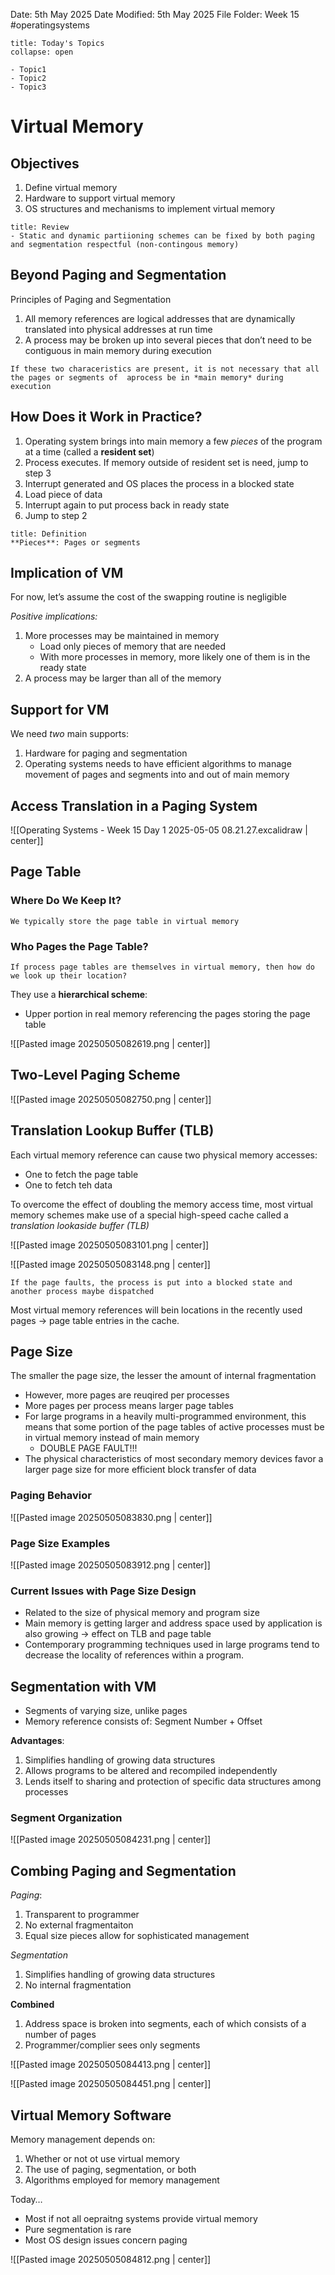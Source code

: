 Date: 5th May 2025
Date Modified: 5th May 2025
File Folder: Week 15
#operatingsystems

```ad-abstract
title: Today's Topics
collapse: open

- Topic1
- Topic2
- Topic3

```

# Virtual Memory

## Objectives
1. Define virtual memory
2. Hardware to support virtual memory
3. OS structures and mechanisms to implement virtual memory

```ad-note
title: Review
- Static and dynamic partiioning schemes can be fixed by both paging and segmentation respectful (non-contingous memory)
```

## Beyond Paging and Segmentation

Principles of Paging and Segmentation
1. All memory references are logical addresses that are dynamically translated into physical addresses at run time
2. A process may be broken up into several pieces that don’t need to be contiguous in main memory during execution

```ad-important
If these two characeristics are present, it is not necessary that all the pages or segments of  aprocess be in *main memory* during execution
```

## How Does it Work in Practice?

1. Operating system brings into main memory a few *pieces* of the program at a time (called a **resident set**)
2. Process executes. If memory outside of resident set is need, jump to step 3
3. Interrupt generated and OS places the process in a blocked state
4. Load piece of data
5. Interrupt again to put process back in ready state
6. Jump to step 2

```ad-summary
title: Definition
**Pieces**: Pages or segments
```

## Implication of VM

For now, let’s assume the cost of the swapping routine is negligible

*Positive implications:*
1. More processes may be maintained in memory
	- Load only pieces of memory that are needed
	- With more processes in memory, more likely one of them is in the ready state
2. A process may be larger than all of the memory

## Support for VM

We need *two* main supports:
1. Hardware for paging and segmentation
2. Operating systems needs to have efficient algorithms to manage movement of pages and segments into and out of main memory
 
## Access Translation in a Paging System

![[Operating Systems - Week 15 Day 1 2025-05-05 08.21.27.excalidraw | center]]

## Page Table

### Where Do We Keep It?

```ad-important
We typically store the page table in virtual memory
```

### Who Pages the Page Table?

```ad-question
If process page tables are themselves in virtual memory, then how do we look up their location?
```

They use a **hierarchical scheme**:
- Upper portion in real memory referencing the pages storing the page table

![[Pasted image 20250505082619.png | center]]

## Two-Level Paging Scheme

![[Pasted image 20250505082750.png | center]]

## Translation Lookup Buffer (TLB)

Each virtual memory reference can cause two physical memory accesses:
- One to fetch the page table
- One to fetch teh data

To overcome the effect of doubling the memory access time, most virtual memory schemes make use of a special high-speed cache called a *translation lookaside buffer (TLB)*

![[Pasted image 20250505083101.png | center]]

![[Pasted image 20250505083148.png | center]]

```ad-note
If the page faults, the process is put into a blocked state and another process maybe dispatched
```

Most virtual memory references will bein locations in the recently used pages → page table entries in the cache.

## Page Size

The smaller the page size, the lesser the amount of internal fragmentation
- However, more pages are reuqired per processes
- More pages per process means larger page tables
- For large programs in a heavily multi-programmed environment, this means that some portion of the page tables of active processes must be in virtual memory instead of main memory
	- DOUBLE PAGE FAULT!!!
- The physical characteristics of most secondary memory devices favor a larger page size for more efficient block transfer of data

### Paging Behavior

![[Pasted image 20250505083830.png | center]]

### Page Size Examples

![[Pasted image 20250505083912.png | center]]

### Current Issues with Page Size Design

- Related to the size of physical memory and program size
- Main memory is getting larger and address space used by application is also growing → effect on TLB and page table
- Contemporary programming techniques used in large programs tend to decrease the locality of references within a program.

## Segmentation with VM

- Segments of varying size, unlike pages
- Memory reference consists of: $\mbox{Segment Number} + \mbox{Offset}$

**Advantages**:
1. Simplifies handling of growing data structures
2. Allows programs to be altered and recompiled independently
3. Lends itself to sharing and protection of specific data structures among processes

### Segment Organization

![[Pasted image 20250505084231.png | center]]


## Combing Paging and Segmentation

*Paging*:
1. Transparent to programmer
2. No external fragmentaiton
3. Equal size pieces allow for sophisticated management

*Segmentation*
1. Simplifies handling of growing data structures
2. No internal fragmentation

**Combined**
1. Address space is broken into segments, each of which consists of a number of pages
2. Programmer/complier sees only segments

![[Pasted image 20250505084413.png | center]]


![[Pasted image 20250505084451.png | center]]

## Virtual Memory Software

Memory management depends on:
1. Whether or not ot use virtual memory
2. The use of paging, segmentation, or both
3. Algorithms employed for memory management

Today…
- Most if not all oepraitng systems provide virtual memory
- Pure segmentation is rare
- Most OS design issues concern paging

![[Pasted image 20250505084812.png | center]]




